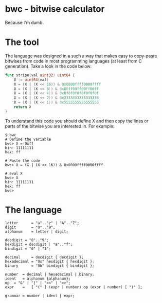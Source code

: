 # bwc - bitwise calculator

Because I'm dumb.

# The tool

The language was designed in a such a way that
makes easy to copy-paste bitwises from code
in most programming languages (at least from
C generation). Take a look in the code below:

```go
func stripe(val uint32) uint64 {
	X := uint64(val)
	X = (X | (X << 16)) & 0x0000ffff0000ffff
	X = (X | (X << 8)) & 0x00ff00ff00ff00ff
	X = (X | (X << 4)) & 0x0f0f0f0f0f0f0f0f
	X = (X | (X << 2)) & 0x3333333333333333
	X = (X | (X << 1)) & 0x5555555555555555
	return X
}
```

To understand this code you should define X and
then copy the lines or parts of the bitwise you 
are interested in. For example:

```
$ bwc
# Define the variable
bwc> X = 0xff
bin: 11111111
hex: ff

# Paste the code
bwc> X = (X | (X << 16)) & 0x0000ffff0000ffff

# eval X
bwc> X
bin: 11111111
hex: ff
bwc>
```

# The language

```bnf
letter 		= "a".."z" | "A".."Z";
digit 		= "0".."9";
alphanum 	= letter | digit;

decdigit = "0".."9";
hexdigit = decdigit | "a".."f";
bindigit = "0" | "1";

decimal 	= decdigit { decdigit };
hexadecimal	= "0x" hexdigit { hexdigit };
binary		= "0b" bindigit { bindigit };

number 	= decimal | hexadecimal | binary;
ident	= alphanum {alphanum};
op	= "&" | "|" | "<<" | ">>";
expr	= 	[ "(" ] (expr | number) op (expr | number) [ ")" ];

grammar = number | ident | expr;
```